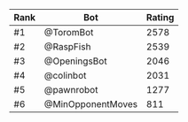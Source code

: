 Rank|Bot|Rating
---|---|---
#1|@ToromBot|2578
#2|@RaspFish|2539
#3|@OpeningsBot|2046
#4|@colinbot|2031
#5|@pawnrobot|1277
#6|@MinOpponentMoves|811
